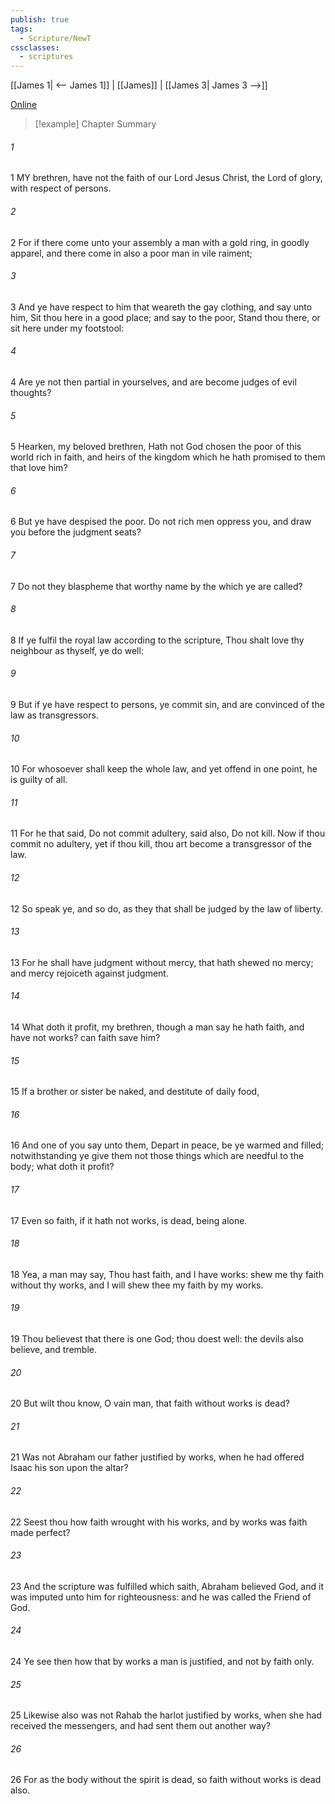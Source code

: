 ```yaml
---
publish: true
tags:
  - Scripture/NewT
cssclasses:
  - scriptures
---
```

[[James 1| <-- James 1]] | [[James]] | [[James 3| James 3 -->]]

[Online](https://churchofjesuschrist.org/study/scriptures/nt/james/2?lang=eng)

>[!example] Chapter Summary
>
###### 1
1 MY brethren, have not the faith of our Lord Jesus Christ, the Lord of glory, with respect of persons.
###### 2
2 For if there come unto your assembly a man with a gold ring, in goodly apparel, and there come in also a poor man in vile raiment;
###### 3
3 And ye have respect to him that weareth the gay clothing, and say unto him, Sit thou here in a good place; and say to the poor, Stand thou there, or sit here under my footstool:
###### 4
4 Are ye not then partial in yourselves, and are become judges of evil thoughts?
###### 5
5 Hearken, my beloved brethren, Hath not God chosen the poor of this world rich in faith, and heirs of the kingdom which he hath promised to them that love him?
###### 6
6 But ye have despised the poor. Do not rich men oppress you, and draw you before the judgment seats?
###### 7
7 Do not they blaspheme that worthy name by the which ye are called?
###### 8
8 If ye fulfil the royal law according to the scripture, Thou shalt love thy neighbour as thyself, ye do well:
###### 9
9 But if ye have respect to persons, ye commit sin, and are convinced of the law as transgressors.
###### 10
10 For whosoever shall keep the whole law, and yet offend in one point, he is guilty of all.
###### 11
11 For he that said, Do not commit adultery, said also, Do not kill. Now if thou commit no adultery, yet if thou kill, thou art become a transgressor of the law.
###### 12
12 So speak ye, and so do, as they that shall be judged by the law of liberty.
###### 13
13 For he shall have judgment without mercy, that hath shewed no mercy; and mercy rejoiceth against judgment.
###### 14
14 What doth it profit, my brethren, though a man say he hath faith, and have not works? can faith save him?
###### 15
15 If a brother or sister be naked, and destitute of daily food,
###### 16
16 And one of you say unto them, Depart in peace, be ye warmed and filled; notwithstanding ye give them not those things which are needful to the body; what doth it profit?
###### 17
17 Even so faith, if it hath not works, is dead, being alone.
###### 18
18 Yea, a man may say, Thou hast faith, and I have works: shew me thy faith without thy works, and I will shew thee my faith by my works.
###### 19
19 Thou believest that there is one God; thou doest well: the devils also believe, and tremble.
###### 20
20 But wilt thou know, O vain man, that faith without works is dead?
###### 21
21 Was not Abraham our father justified by works, when he had offered Isaac his son upon the altar?
###### 22
22 Seest thou how faith wrought with his works, and by works was faith made perfect?
###### 23
23 And the scripture was fulfilled which saith, Abraham believed God, and it was imputed unto him for righteousness: and he was called the Friend of God.
###### 24
24 Ye see then how that by works a man is justified, and not by faith only.
###### 25
25 Likewise also was not Rahab the harlot justified by works, when she had received the messengers, and had sent them out another way?
###### 26
26 For as the body without the spirit is dead, so faith without works is dead also.



